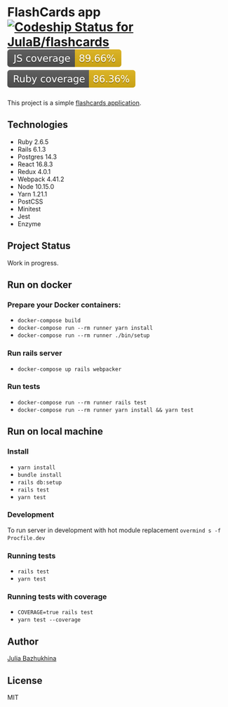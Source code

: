 # FlashCards app &nbsp;&nbsp;&nbsp;&nbsp;[![Codeship Status for JulaB/flashcards](https://app.codeship.com/projects/fa7b7c50-276a-0137-85fa-4aa988ab8cae/status?branch=master)](https://app.codeship.com/projects/330594) ![JS Coverage](./badges/js_coverage.svg) ![Ruby Coverage](./badges/ruby_coverage.svg)

This project is a simple [flashcards application](https://flashcards-jb.herokuapp.com/).

## Technologies
* Ruby 2.6.5
* Rails 6.1.3
* Postgres 14.3
* React 16.8.3
* Redux 4.0.1
* Webpack 4.41.2
* Node 10.15.0
* Yarn 1.21.1
* PostCSS
* Minitest
* Jest
* Enzyme

## Project Status
Work in progress.

## Run on docker
### Prepare your Docker containers:
* `docker-compose build`
* `docker-compose run --rm runner yarn install`
* `docker-compose run --rm runner ./bin/setup`

### Run rails server
* `docker-compose up rails webpacker`

### Run tests
* `docker-compose run --rm runner rails test`
* `docker-compose run --rm runner yarn install && yarn test`

## Run on local machine
### Install
* `yarn install`
* `bundle install`
* `rails db:setup`
* `rails test`
* `yarn test`

### Development
To run server in development with hot module replacement `overmind s -f Procfile.dev`

### Running tests
* `rails test`
* `yarn test`

### Running tests with coverage
* `COVERAGE=true rails test`
* `yarn test --coverage`

## Author
[Julia Bazhukhina](https://github.com/JulaB)

## License
MIT
